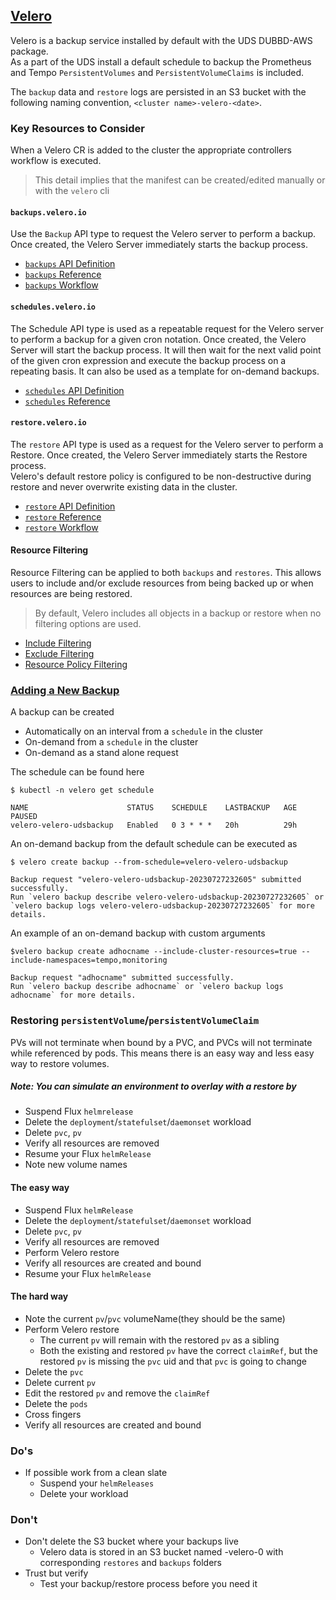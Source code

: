 ## [Velero](https://velero.io)
Velero is a backup service installed by default with the UDS DUBBD-AWS package.   
As a part of the UDS install a default schedule to backup the Prometheus and Tempo `PersistentVolumes` and `PersistentVolumeClaims` is included.

The `backup` data and `restore` logs are persisted in an S3 bucket with the following naming convention, `<cluster name>-velero-<date>`.



### Key Resources to Consider

When a Velero CR is added to the cluster the appropriate controllers workflow is executed.  
> This detail implies that the manifest can be created/edited manually or with the `velero` cli


#### `backups.velero.io`
Use the `Backup`  API type to request the Velero server to perform a backup. Once created, the Velero Server immediately starts the backup process.   
* [`backups` API Definition](https://velero.io/docs/main/api-types/backup/)   
* [`backups` Reference](https://velero.io/docs/main/backup-reference/)
* [`backups` Workflow](https://velero.io/docs/v1.11/how-velero-works/#backup-workflow)

#### `schedules.velero.io`
The Schedule API type is used as a repeatable request for the Velero server to perform a backup for a given cron notation. Once created, the Velero Server will start the backup process. It will then wait for the next valid point of the given cron expression and execute the backup process on a repeating basis.  It can also be used as a template for on-demand backups.   
* [`schedules` API Definition](https://velero.io/docs/main/api-types/schedule/)   
* [`schedules` Reference](https://velero.io/docs/main/backup-reference/#schedule-a-backup)

#### `restore.velero.io`
The `restore` API type is used as a request for the Velero server to perform a Restore. Once created, the Velero Server immediately starts the Restore process.   
Velero's default restore policy is configured to be non-destructive during restore and never overwrite existing data in the cluster.
* [`restore` API Definition](https://velero.io/docs/main/api-types/restore/)
* [`restore` Reference](https://velero.io/docs/main/restore-reference/)
* [`restore` Workflow](https://velero.io/docs/main/restore-reference/#detailed-restore-workflow)

#### Resource Filtering
Resource Filtering can be applied to both `backups` and `restores`. This allows users to include and/or exclude resources from being backed up or when resources are being restored.   
> By default, Velero includes all objects in a backup or restore when no filtering options are used.

* [Include Filtering](https://velero.io/docs/v1.11/resource-filtering/#includes)
* [Exclude Filtering](https://velero.io/docs/v1.11/resource-filtering/#includes)
* [Resource Policy Filtering](https://velero.io/docs/v1.11/resource-filtering/#resource-policies)

### [Adding a New Backup](https://velero.io/docs/main/backup-reference/)

A backup can be created 
* Automatically on an interval from a `schedule` in the cluster
* On-demand from a `schedule` in the cluster
* On-demand as a stand alone request

The schedule can be found here
```
$ kubectl -n velero get schedule

NAME                      STATUS    SCHEDULE    LASTBACKUP   AGE   PAUSED
velero-velero-udsbackup   Enabled   0 3 * * *   20h          29h
```

An on-demand backup from the default schedule can be executed as
```
$ velero create backup --from-schedule=velero-velero-udsbackup

Backup request "velero-velero-udsbackup-20230727232605" submitted successfully.
Run `velero backup describe velero-velero-udsbackup-20230727232605` or `velero backup logs velero-velero-udsbackup-20230727232605` for more details.
```

An example of an on-demand backup with custom arguments 
```
$velero backup create adhocname --include-cluster-resources=true --include-namespaces=tempo,monitoring

Backup request "adhocname" submitted successfully.
Run `velero backup describe adhocname` or `velero backup logs adhocname` for more details.
```


### Restoring `persistentVolume`/`persistentVolumeClaim`
PVs will not terminate when bound by a PVC, and PVCs will not terminate while referenced by pods. 
This means there is an easy way and less easy way to restore volumes.

##### Note: You can simulate an environment to overlay with a restore by 
  * Suspend Flux `helmrelease` 
  * Delete the `deployment`/`statefulset`/`daemonset` workload
  * Delete `pvc`, `pv`
  * Verify all resources are removed
  * Resume your Flux `helmRelease`
  * Note new volume names 


#### The easy way
  * Suspend Flux `helmRelease` 
  * Delete the `deployment`/`statefulset`/`daemonset` workload
  * Delete `pvc`, `pv`
  * Verify all resources are removed
  * Perform Velero restore
  * Verify all resources are created and bound
  * Resume your Flux `helmRelease`

#### The hard way
  * Note the current `pv`/`pvc` volumeName(they should be the same) 
  * Perform Velero restore
    * The current `pv` will remain with the restored `pv` as a sibling 
    * Both the existing and restored `pv` have the correct `claimRef`, but the restored `pv` is missing the `pvc` uid and that `pvc` is going to change
  * Delete the `pvc`
  * Delete current `pv`
  * Edit the restored `pv` and remove the `claimRef`
  * Delete the `pods`
  * Cross fingers
  * Verify all resources are created and bound

### Do's 
* If possible work from a clean slate 
  * Suspend your `helmReleases`
  * Delete your workload

### Don't
* Don't delete the S3 bucket where your backups live
  * Velero data is stored in an S3 bucket named <cluster name>-velero-<date>0 with corresponding `restores` and `backups` folders
* Trust but verify
  * Test your backup/restore process before you need it


